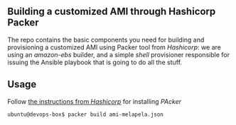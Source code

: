 ## Building a customized AMI through Hashicorp Packer

The repo contains the basic components you need for building and provisioning a customized AMI using Packer tool from _Hashicorp_: we are using an _amazon-ebs_ builder, and a simple _shell_ provisioner responsible for issuing the Ansible playbook that is going to do all the stuff.

## Usage

Follow [the instructions from _Hashicorp_](https://www.packer.io/intro/getting-started/install.html) for installing _PAcker_

```
ubuntu@devops-box$ packer build ami-melapela.json
```
